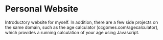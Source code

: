 # Personal Website

Introductory website for myself. In addition, there are a few side projects on the same domain, 
such as the age calculator (ccgomes.com/agecalculator), which provides a running calculation 
of your age using Javascript.
